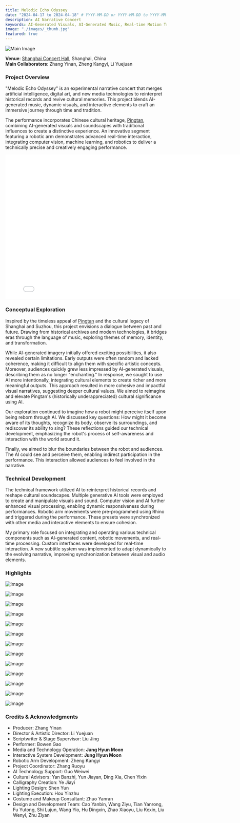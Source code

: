 ```yaml
---
title: Melodic Echo Odyssey
date: "2024-04-17 to 2024-04-18" # YYYY-MM-DD or YYYY-MM-DD to YYYY-MM-DD or YYYY-MM-DD, YYYY-MM-DD, YYYY-MM-DD
description: AI Narrative Concert
keywords: AI-Generated Visuals, AI-Generated Music, Real-time Motion Tracking, Robot Arm
image: "./images/_thumb.jpg"
featured: true
---
```


![Main Image](./images/_main.jpg)

**Venue**: [Shanghai Concert Hall](https://www.shanghaiconcerthall.org/), Shanghai, China  
**Main Collaborators**: Zhang Yinan, Zheng Kangyi, Li Yuejuan

### Project Overview

"Melodic Echo Odyssey" is an experimental narrative concert that merges artificial intelligence, digital art, and new media technologies to reinterpret historical records and revive cultural memories. This project blends AI-generated music, dynamic visuals, and interactive elements to craft an immersive journey through time and tradition.

The performance incorporates Chinese cultural heritage, [Pingtan](https://en.wikipedia.org/wiki/Suzhou_Pingtan), combining AI-generated visuals and soundscapes with traditional influences to create a distinctive experience. An innovative segment featuring a robotic arm demonstrates advanced real-time interaction, integrating computer vision, machine learning, and robotics to deliver a technically precise and creatively engaging performance.

<iframe width="800" height="450" src="//www.youtube.com/embed/Jy67K_ND3QQ?feature=player_detailpage" frameborder="0" allowfullscreen></iframe>

### Conceptual Exploration

Inspired by the timeless appeal of [Pingtan](https://en.wikipedia.org/wiki/Suzhou_Pingtan) and the cultural legacy of Shanghai and Suzhou, this project envisions a dialogue between past and future. Drawing from historical archives and modern technologies, it bridges eras through the language of music, exploring themes of memory, identity, and transformation.

While AI-generated imagery initially offered exciting possibilities, it also revealed certain limitations. Early outputs were often random and lacked coherence, making it difficult to align them with specific artistic concepts. Moreover, audiences quickly grew less impressed by AI-generated visuals, describing them as no longer "enchanting." In response, we sought to use AI more intentionally, integrating cultural elements to create richer and more meaningful outputs. This approach resulted in more cohesive and impactful visual narratives, suggesting deeper cultural values. We aimed to reimagine and elevate Pingtan's (historically underappreciated) cultural significance using AI.

Our exploration continued to imagine how a robot might perceive itself upon being reborn through AI. We discussed key questions: How might it become aware of its thoughts, recognize its body, observe its surroundings, and rediscover its ability to sing? These reflections guided our technical development, emphasizing the robot's process of self-awareness and interaction with the world around it.

Finally, we aimed to blur the boundaries between the robot and audiences. The AI could see and perceive them, enabling indirect participation in the performance. This interaction allowed audiences to feel involved in the narrative.

### Technical Development

The technical framework utilized AI to reinterpret historical records and reshape cultural soundscapes. Multiple generative AI tools were employed to create and manipulate visuals and sound. Computer vision and AI further enhanced visual processing, enabling dynamic responsiveness during performances. Robotic arm movements were pre-programmed using Rhino and triggered during the performance. These presets were synchronized with other media and interactive elements to ensure cohesion.

My primary role focused on integrating and operating various technical components such as AI-generated content, robotic movements, and real-time processing. Custom interfaces were developed for real-time interaction. A new subtitle system was implemented to adapt dynamically to the evolving narrative, improving synchronization between visual and audio elements.

### Highlights

![Image](./images/melodic-echo-odyssey-002.jpg)

![Image](./images/melodic-echo-odyssey-001.jpg)

![Image](./images/melodic-echo-odyssey-003.jpg)

![Image](./images/melodic-echo-odyssey-004.jpg)

![Image](./images/melodic-echo-odyssey-005.jpg)

![Image](./images/melodic-echo-odyssey-006.jpg)

![Image](./images/melodic-echo-odyssey-007.jpg)

![Image](./images/melodic-echo-odyssey-008.jpg)

![Image](./images/melodic-echo-odyssey-009.jpg)

![Image](./images/melodic-echo-odyssey-010.jpg)

![Image](./images/melodic-echo-odyssey-011.jpg)

![Image](./images/melodic-echo-odyssey-012.jpg)

![Image](./images/melodic-echo-odyssey-013.jpg)

### Credits & Acknowledgments

- Producer: Zhang Yinan
- Director & Artistic Director: Li Yuejuan
- Scriptwriter & Stage Supervisor: Liu Jing
- Performer: Bowen Gao
- Media and Technology Operation: **Jung Hyun Moon**
- Interactive System Development: **Jung Hyun Moon**
- Robotic Arm Development: Zheng Kangyi
- Project Coordinator: Zhang Ruoyu
- AI Technology Support: Guo Weiwei
- Cultural Advisors: Yan Banzhi, Yun Jiayan, Ding Xia, Chen Yixin
- Calligraphy Creation: Ye Jiayi
- Lighting Design: Shen Yun
- Lighting Execution: Hou Yinzhu
- Costume and Makeup Consultant: Zhuo Yanran
- Design and Development Team: Cao Yanbin, Wang Ziyu, Tian Yanrong, Fu Yutong, Shi Lujun, Wang Yio, Hu Dingxin, Zhao Xiaoyu, Liu Kexin, Liu Wenyi, Zhu Ziyan
